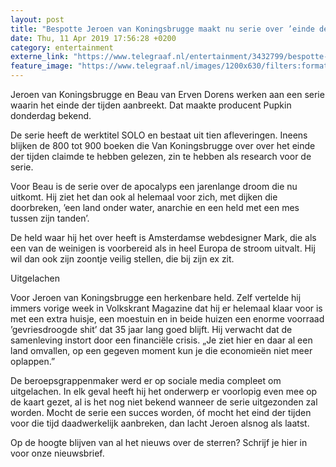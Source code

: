 ```yaml
---
layout: post
title: "Bespotte Jeroen van Koningsbrugge maakt nu serie over ’einde der tijden’"
date: Thu, 11 Apr 2019 17:56:28 +0200
category: entertainment
externe_link: "https://www.telegraaf.nl/entertainment/3432799/bespotte-jeroen-van-koningsbrugge-maakt-nu-serie-over-einde-der-tijden"
feature_image: "https://www.telegraaf.nl/images/1200x630/filters:format(jpeg):quality(80)/cdn-kiosk-api.telegraaf.nl/24b367d0-5c80-11e9-b4ef-0217670beecd.jpg"
---
```


<p class="intro">Jeroen van Koningsbrugge en Beau van Erven Dorens werken aan een serie waarin het einde der tijden aanbreekt. Dat maakte producent Pupkin donderdag bekend.</p> <p>De serie heeft de werktitel SOLO en bestaat uit tien afleveringen. Ineens blijken de 800 tot 900 boeken die Van Koningsbrugge over over het einde der tijden claimde te hebben gelezen, zin te hebben als research voor de serie.</p><p>Voor Beau is de serie over de apocalyps een jarenlange droom die nu uitkomt. Hij ziet het dan ook al helemaal voor zich, met dijken die doorbreken, ’een land onder water, anarchie en een held met een mes tussen zijn tanden’.</p><p>De held waar hij het over heeft is Amsterdamse webdesigner Mark, die als een van de weinigen is voorbereid als in heel Europa de stroom uitvalt. Hij wil dan ook zijn zoontje veilig stellen, die bij zijn ex zit.</p><p>Uitgelachen</p><p>Voor Jeroen van Koningsbrugge een herkenbare held. Zelf vertelde hij immers vorige week in Volkskrant Magazine dat hij er helemaal klaar voor is met een extra huisje, een moestuin en in beide huizen een enorme voorraad ’gevriesdroogde shit’ dat 35 jaar lang goed blijft. Hij verwacht dat de samenleving instort door een financiële crisis. „Je ziet hier en daar al een land omvallen, op een gegeven moment kun je die economieën niet meer oplappen.”</p><p>De beroepsgrappenmaker werd er op sociale media compleet om uitgelachen. In elk geval heeft hij het onderwerp er voorlopig even mee op de kaart gezet, al is het nog niet bekend wanneer de serie uitgezonden zal worden. Mocht de serie een succes worden, óf mocht het eind der tijden voor die tijd daadwerkelijk aanbreken, dan lacht Jeroen alsnog als laatst.</p><p>Op de hoogte blijven van al het nieuws over de sterren? Schrijf je hier in voor onze nieuwsbrief.</p>
